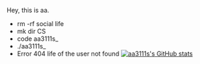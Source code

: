 Hey, this is aa.

- rm -rf social life
- mk dir CS
- code aa3111s_
- ./aa3111s_
- Error 404 life of the user not found
[![aa3111s's GitHub stats](https://github-readme-stats.vercel.app/api?username=anuraghazra)](https://github.com/aa3111s/github-readme-stats)
<!---
AA3111s/AA3111s is a ✨ special ✨ repository because its `README.md` (this file) appears on your GitHub profile.
You can click the Preview link to take a look at your changes.
--->
